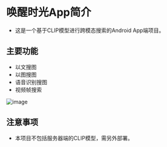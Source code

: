 # 唤醒时光App简介
* 这是一个基于CLIP模型进行跨模态搜索的Android App端项目。

## 主要功能
* 以文搜图
* 以图搜图
* 语音识别搜图
* 视频帧搜索

![image](https://github.com/DDsouP/wakeup/assets/101051097/6e4d55cb-68f8-4d72-9c79-57ad1000703c)

## 注意事项
* 本项目不包括服务器端的CLIP模型，需另外部署。
